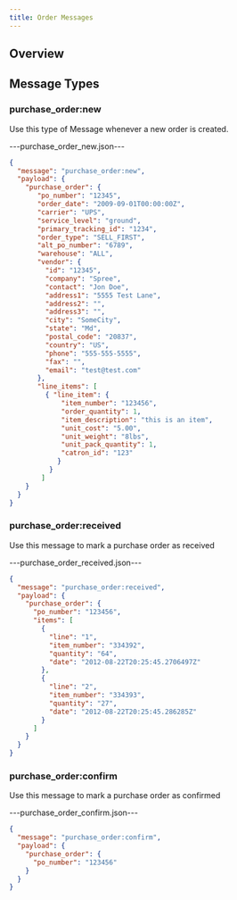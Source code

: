 ```yaml
---
title: Order Messages
---
```


## Overview

## Message Types

### purchase_order:new

Use this type of Message whenever a new order is created.

---purchase_order_new.json---
```json
{
  "message": "purchase_order:new",
  "payload": {
    "purchase_order": {
       "po_number": "12345",
       "order_date": "2009-09-01T00:00:00Z",
       "carrier": "UPS",
       "service_level": "ground",
       "primary_tracking_id": "1234",
       "order_type": "SELL_FIRST",
       "alt_po_number": "6789",
       "warehouse": "ALL",
       "vendor": {
         "id": "12345",
         "company": "Spree",
         "contact": "Jon Doe",
         "address1": "5555 Test Lane",
         "address2": "",
         "address3": "",
         "city": "SomeCity",
         "state": "Md",
         "postal_code": "20837",
         "country": "US",
         "phone": "555-555-5555",
         "fax": "",
         "email": "test@test.com"
       },
       "line_items": [
         { "line_item": {
             "item_number": "123456",
             "order_quantity": 1,
             "item_description": "this is an item",
             "unit_cost": "5.00",
             "unit_weight": "8lbs",
             "unit_pack_quantity": 1,
             "catron_id": "123"
            }
          }
        ]
    }
  }
}
```

### purchase_order:received
Use this message to mark a purchase order as received

---purchase_order_received.json---
```json
{
  "message": "purchase_order:received",
  "payload": {
    "purchase_order": {
      "po_number": "123456",
      "items": [
        {
          "line": "1",
          "item_number": "334392",
          "quantity": "64",
          "date": "2012-08-22T20:25:45.2706497Z"
        },
        {
          "line": "2",
          "item_number": "334393",
          "quantity": "27",
          "date": "2012-08-22T20:25:45.286285Z"
        }
      ]
    }
  }
}
```

### purchase_order:confirm
Use this message to mark a purchase order as confirmed

---purchase_order_confirm.json---
```json
{
  "message": "purchase_order:confirm",
  "payload": {
    "purchase_order": {
      "po_number": "123456"
    }
  }
}
```